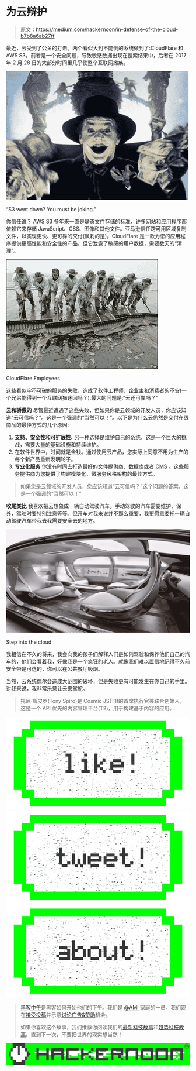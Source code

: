 # 为云辩护

> 原文：<https://medium.com/hackernoon/in-defense-of-the-cloud-b7b8a6ab27ff>

最近，云受到了公关的打击。两个看似大到不能倒的系统做到了:CloudFlare 和 AWS S3。前者是一个安全问题，导致敏感数据出现在搜索结果中，后者在 2017 年 2 月 28 日的大部分时间里几乎使整个互联网瘫痪。

![](img/b2a9bc97b773259de98bf51c87a53e37.png)

“S3 went down? You must be joking.”

你信任谁？
AWS S3 多年来一直是静态文件存储的标准，许多网站和应用程序都依赖它来存储 JavaScript、CSS、图像和其他文件。亚马逊信任跨可用区域复制文件，以实现更快、更可靠的交付(讽刺的是)。CloudFlare 是一款为您的应用程序提供更高性能和安全性的产品，但它泄露了敏感的用户数据，需要数天的“清理”。

![](img/a6504939d6b4f79f4419abcf19610dcf.png)

CloudFlare Employees

这些看似牢不可破的服务的失败，造成了软件工程师、企业主和消费者的不安(一个兄弟能得到一个互联网猫迷因吗？).最大的问题是:“云还可靠吗？”

**云和骄傲的** 尽管最近遭遇了这些失败，但如果你是云领域的开发人员，你应该知道“云可信吗？”。这是一个强调的“当然可以！”。以下是为什么云仍然是交付在线商品的最佳方式的几个原因:

1.  **支持、安全性和可扩展性:**
    另一种选择是维护自己的系统，这是一个巨大的挑战，需要大量的基础设施和持续维护。
2.  在软件世界中，时间就是金钱。通过使用云产品，您实际上同意不用为生产的每个新产品重新发明轮子。
3.  **专业化服务** 你没有时间去打造最好的文件提供商、数据库或者 [CMS](https://cosmicjs.com) 。这些服务提供商为您提供了构建模块化、微服务风格架构的最佳方式。

> 如果您是云领域的开发人员，您应该知道“云可信吗？”这个问题的答案。这是一个强调的“当然可以！”

**收尾类比** 我喜欢把云想象成一辆自动驾驶汽车。手动驾驶的汽车需要维护、保养，驾驶时要特别注意等等。但开车对我来说并不那么重要，我更愿意委托一辆自动驾驶汽车带我去我需要安全去的地方。

![](img/2facc05397e89bac19efc11ae86a0372.png)

Step into the cloud

我相信在不久的将来，我会向我的孩子们解释人们是如何驾驶和保养他们自己的汽车的，他们会看着我，好像我是一个疯狂的老人。就像我们难以置信地记得不久前安全带是可选的，你可以在公共餐厅吸烟。

当然，云系统偶尔会造成大范围的破坏，但是失败更有可能发生在你自己的手里。对我来说，我非常乐意让云来掌舵。

> 托尼·斯皮罗(Tony Spiro)是 Cosmic JS(T1)的首席执行官兼联合创始人，这是一个 API 优先的内容管理平台(T2)，用于构建基于内容的应用。

[![](img/50ef4044ecd4e250b5d50f368b775d38.png)](http://bit.ly/HackernoonFB)[![](img/979d9a46439d5aebbdcdca574e21dc81.png)](https://goo.gl/k7XYbx)[![](img/2930ba6bd2c12218fdbbf7e02c8746ff.png)](https://goo.gl/4ofytp)

> [黑客中午](http://bit.ly/Hackernoon)是黑客如何开始他们的下午。我们是 [@AMI](http://bit.ly/atAMIatAMI) 家庭的一员。我们现在[接受投稿](http://bit.ly/hackernoonsubmission)并乐意[讨论广告&赞助](mailto:partners@amipublications.com)机会。
> 
> 如果你喜欢这个故事，我们推荐你阅读我们的[最新科技故事](http://bit.ly/hackernoonlatestt)和[趋势科技故事](https://hackernoon.com/trending)。直到下一次，不要把世界的现实想当然！

![](img/be0ca55ba73a573dce11effb2ee80d56.png)